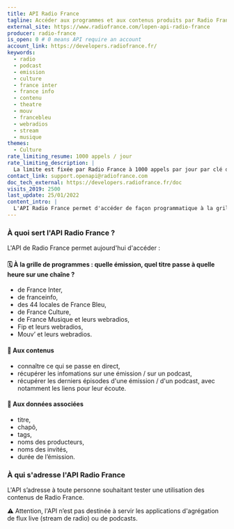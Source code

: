 ```yaml
---
title: API Radio France
tagline: Accéder aux programmes et aux contenus produits par Radio France
external_site: https://www.radiofrance.com/lopen-api-radio-france
producer: radio-france
is_open: 0 # 0 means API require an account
account_link: https://developers.radiofrance.fr/
keywords:
  - radio
  - podcast
  - emission
  - culture
  - france inter
  - france info
  - contenu
  - theatre
  - mouv
  - francebleu
  - webradios
  - stream
  - musique
themes:
  - Culture
rate_limiting_resume: 1000 appels / jour
rate_limiting_description: |
  La limite est fixée par Radio France à 1000 appels par jour par clé d'API. Si vous avez besoin d'une plus grande limite, contactez le support : support.openapi@radiofrance.com
contact_link: support.openapi@radiofrance.com
doc_tech_external: https://developers.radiofrance.fr/doc
visits_2019: 2500
last_update: 25/01/2022
content_intro: |
  L'API Radio France permet d'accéder de façon programmatique à la grille des programmes (exemple : savoir quelle émission passe à quelle heure donnée sur une chaîne donnée) de toutes les chaînes du groupe, et à des informations sur les chaînes, émissions et podcasts.
---
```


### À quoi sert l'API Radio France ?

L'API de Radio France permet aujourd'hui d'accéder :

#### 🗓 À la grille de programmes : quelle émission, quel titre passe à quelle heure sur une chaîne ?

- de France Inter,
- de franceinfo,
- des 44 locales de France Bleu,
- de France Culture,
- de France Musique et leurs webradios,
- Fip et leurs webradios,
- Mouv’ et leurs webradios.

#### 🎤 Aux contenus

- connaître ce qui se passe en direct,
- récupérer les infomations sur une émission / sur un podcast,
- récupérer les derniers épisodes d'une émission / d'un podcast, avec notamment les liens pour leur écoute.

#### 🔎 Aux données associées

- titre,
- chapô,
- tags,
- noms des producteurs,
- noms des invités,
- durée de l’émission.

### À qui s'adresse l'API Radio France

L'API s’adresse à toute personne souhaitant tester une utilisation des contenus de Radio France.

⚠️ Attention, l'API n’est pas destinée à servir les applications d'agrégation de flux live (stream de radio) ou de podcasts.

